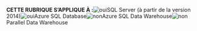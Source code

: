 <Token>**CETTE RUBRIQUE S’APPLIQUE À :**![oui](../includes/media/yes.png)SQL Server (à partir de la version 2014)![oui](../includes/media/yes.png)Azure SQL Database![non](../includes/media/no.png)Azure SQL Data Warehouse![non](../includes/media/no.png)Parallel Data Warehouse </Token>